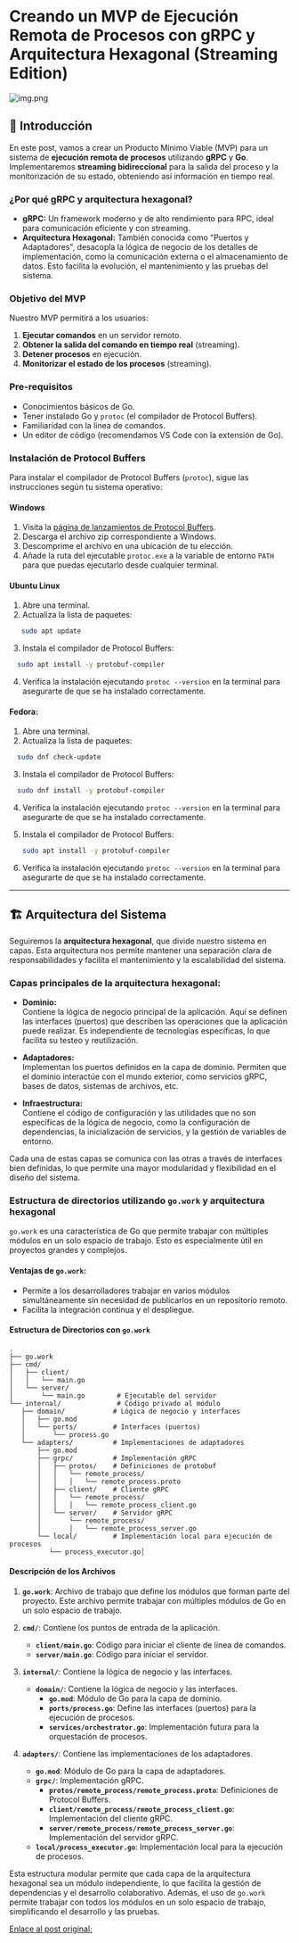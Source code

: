 # **Creando un MVP de Ejecución Remota de Procesos con gRPC y Arquitectura Hexagonal (Streaming Edition)**

![img.png](docs/resources/img.png)

## 🎯 **Introducción**

En este post, vamos a crear un Producto Mínimo Viable (MVP) para un sistema de **ejecución remota de procesos** utilizando **gRPC** y **Go**. Implementaremos **streaming bidireccional** para la salida del proceso y la monitorización de su estado, obteniendo así información en tiempo real.

### **¿Por qué gRPC y arquitectura hexagonal?**

- **gRPC:** Un framework moderno y de alto rendimiento para RPC, ideal para comunicación eficiente y con streaming.
- **Arquitectura Hexagonal:** También conocida como "Puertos y Adaptadores", desacopla la lógica de negocio de los detalles de implementación, como la comunicación externa o el almacenamiento de datos. Esto facilita la evolución, el mantenimiento y las pruebas del sistema.

### **Objetivo del MVP**

Nuestro MVP permitirá a los usuarios:

1. **Ejecutar comandos** en un servidor remoto.
2. **Obtener la salida del comando en tiempo real** (streaming).
3. **Detener procesos** en ejecución.
4. **Monitorizar el estado de los procesos** (streaming).

### **Pre-requisitos**

- Conocimientos básicos de Go.
- Tener instalado Go y `protoc` (el compilador de Protocol Buffers).
- Familiaridad con la línea de comandos.
- Un editor de código (recomendamos VS Code con la extensión de Go).

### **Instalación de Protocol Buffers**

Para instalar el compilador de Protocol Buffers (`protoc`), sigue las instrucciones según tu sistema operativo:

#### **Windows**
1. Visita la [página de lanzamientos de Protocol Buffers](https://github.com/protocolbuffers/protobuf/releases).
2. Descarga el archivo zip correspondiente a Windows.
3. Descomprime el archivo en una ubicación de tu elección.
4. Añade la ruta del ejecutable `protoc.exe` a la variable de entorno `PATH` para que puedas ejecutarlo desde cualquier terminal.

#### **Ubuntu Linux**
1. Abre una terminal.
2. Actualiza la lista de paquetes:
```bash
   sudo apt update
```
3. Instala el compilador de Protocol Buffers:
```bash
  sudo apt install -y protobuf-compiler
```
4. Verifica la instalación ejecutando `protoc --version` en la terminal para asegurarte de que se ha instalado correctamente.
#### **Fedora:**
1. Abre una terminal.
2. Actualiza la lista de paquetes:
```bash
  sudo dnf check-update
```
3. Instala el compilador de Protocol Buffers:
```bash
  sudo dnf install -y protobuf-compiler
```
4. Verifica la instalación ejecutando `protoc --version` en la terminal para asegurarte de que se ha instalado correctamente.

3. Instala el compilador de Protocol Buffers:
   ```bash
   sudo apt install -y protobuf-compiler
   ```
4. Verifica la instalación ejecutando `protoc --version` en la terminal para asegurarte de que se ha instalado correctamente.

---

## 🏗️ **Arquitectura del Sistema**

Seguiremos la **arquitectura hexagonal**, que divide nuestro sistema en capas. Esta arquitectura nos permite mantener una separación clara de responsabilidades y facilita el mantenimiento y la escalabilidad del sistema.

### **Capas principales de la arquitectura hexagonal:**

- **Dominio:**  
  Contiene la lógica de negocio principal de la aplicación. Aquí se definen las interfaces (puertos) que describen las operaciones que la aplicación puede realizar. Es independiente de tecnologías específicas, lo que facilita su testeo y reutilización.

- **Adaptadores:**  
  Implementan los puertos definidos en la capa de dominio. Permiten que el dominio interactúe con el mundo exterior, como servicios gRPC, bases de datos, sistemas de archivos, etc.

- **Infraestructura:**  
  Contiene el código de configuración y las utilidades que no son específicas de la lógica de negocio, como la configuración de dependencias, la inicialización de servicios, y la gestión de variables de entorno.

Cada una de estas capas se comunica con las otras a través de interfaces bien definidas, lo que permite una mayor modularidad y flexibilidad en el diseño del sistema.

### **Estructura de directorios utilizando `go.work` y arquitectura hexagonal**

`go.work` es una característica de Go que permite trabajar con múltiples módulos en un solo espacio de trabajo. Esto es especialmente útil en proyectos grandes y complejos.

#### **Ventajas de `go.work`:**
- Permite a los desarrolladores trabajar en varios módulos simultáneamente sin necesidad de publicarlos en un repositorio remoto.
- Facilita la integración continua y el despliegue.

#### Estructura de Directorios con `go.work`

```
.
├── go.work
├── cmd/
│   ├── client/
│   │   └── main.go
│   └── server/
│       └── main.go        # Ejecutable del servidor
└── internal/              # Código privado al módulo
   ├── domain/            # Lógica de negocio y interfaces
   │   ├── go.mod
   │   └── ports/         # Interfaces (puertos)
   │       └── process.go      
   └── adapters/          # Implementaciones de adaptadores
       ├── go.mod
       ├── grpc/          # Implementación gRPC
       │   ├── protos/    # Definiciones de protobuf
       │   │   └── remote_process/
       │   │   │   └── remote_process.proto
       │   ├── client/    # Cliente gRPC
       │   │   └── remote_process/
       │   │   │   └── remote_process_client.go
       │   └── server/    # Servidor gRPC
       │       └── remote_process/
       │       │   └── remote_process_server.go
       └── local/         # Implementación local para ejecución de procesos
          └── process_executor.go│   
```

#### **Descripción de los Archivos**

1. **`go.work`**: Archivo de trabajo que define los módulos que forman parte del proyecto. Este archivo permite trabajar con múltiples módulos de Go en un solo espacio de trabajo.

2. **`cmd/`**: Contiene los puntos de entrada de la aplicación.
    - **`client/main.go`**: Código para iniciar el cliente de línea de comandos.
    - **`server/main.go`**: Código para iniciar el servidor.

3. **`internal/`**: Contiene la lógica de negocio y las interfaces.
    - **`domain/`**: Contiene la lógica de negocio y las interfaces.
        - **`go.mod`**: Módulo de Go para la capa de dominio.
        - **`ports/process.go`**: Define las interfaces (puertos) para la ejecución de procesos.
        - **`services/orchestrator.go`**: Implementación futura para la orquestación de procesos.

4. **`adapters/`**: Contiene las implementaciones de los adaptadores.
    - **`go.mod`**: Módulo de Go para la capa de adaptadores.
    - **`grpc/`**: Implementación gRPC.
        - **`protos/remote_process/remote_process.proto`**: Definiciones de Protocol Buffers.
        - **`client/remote_process/remote_process_client.go`**: Implementación del cliente gRPC.
        - **`server/remote_process/remote_process_server.go`**: Implementación del servidor gRPC.
    - **`local/process_executor.go`**: Implementación local para la ejecución de procesos.

Esta estructura modular permite que cada capa de la arquitectura hexagonal sea un módulo independiente, lo que facilita la gestión de dependencias y el desarrollo colaborativo. Además, el uso de `go.work` permite trabajar con todos los módulos en un solo espacio de trabajo, simplificando el desarrollo y las pruebas.

[Enlace al post original:](https://medium.com/@rubentxu/creando-un-mvp-de-ejecuci%C3%B3n-remota-de-procesos-con-grpc-y-arquitectura-hexagonal-f0daa1e33c17)
